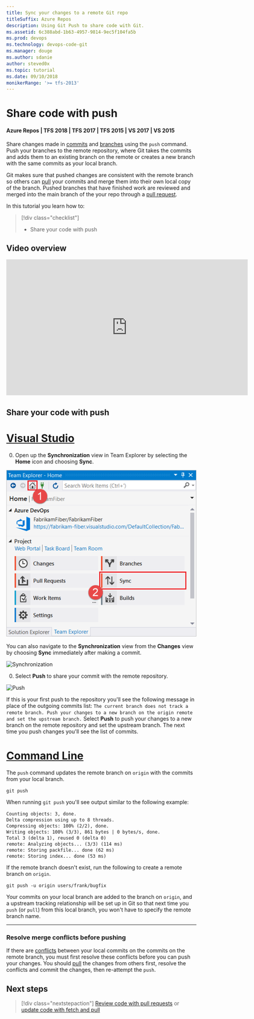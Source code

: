 ```yaml
---
title: Sync your changes to a remote Git repo
titleSuffix: Azure Repos
description: Using Git Push to share code with Git.
ms.assetid: 6c388abd-1b63-4957-9814-9ec5f104fa5b
ms.prod: devops
ms.technology: devops-code-git 
ms.manager: douge
ms.author: sdanie
author: steved0x
ms.topic: tutorial
ms.date: 09/10/2018
monikerRange: '>= tfs-2013'
---
```


# Share code with push

#### Azure Repos | TFS 2018 | TFS 2017 | TFS 2015 | VS 2017 | VS 2015

Share changes made in [commits](commits.md) and [branches](branches.md) using the `push` command. 
Push your branches to the remote repository, where Git takes the commits and adds them to an existing branch on the remote or creates a new branch with the same commits as your local branch.

Git makes sure that pushed changes are consistent with the remote branch so others can [pull](pulling.md) your commits and merge them into their own local copy of the branch. 
Pushed branches that have finished work are reviewed and merged into the main branch of the your repo through a [pull request](pullrequest.md).

In this tutorial you learn how to:

> [!div class="checklist"]
> * Share your code with push

## Video overview
   
<iframe src="https://channel9.msdn.com/series/Team-Services-Git-Tutorial/Git-Tutorial-Push/player" width="640" height="360" allowFullScreen frameBorder="0"></iframe>

<a name="share-your-code-with-push"></a>

## Share your code with push

# [Visual Studio](#tab/visual-studio)

0. Open up the **Synchronization** view in Team Explorer by selecting the **Home** icon and choosing **Sync**. 

  ![Synchronization](_img/gitquickstart-vs2017/sync.png)

  You can also navigate to the **Synchronization** view from the **Changes** view by choosing **Sync** immediately after making a commit.

  ![Synchronization](_img/gitquickstart-vs2017/commit-created-locally.png)

0. Select **Push** to share your commit with the remote repository.

  ![Push](_img/gitquickstart-vs2017/push-to-origin.png)

  If this is your first push to the repository you'll see the following message in place of the outgoing commits list: `The current branch does not track a remote branch. Push your changes to a new branch on the origin remote and set the upstream branch.` Select **Push** to push your changes to a new branch on the remote repository and set the upstream branch. The next time you push changes you'll see the list of commits.

# [Command Line](#tab/command-line)

The `push` command updates the remote branch on `origin` with the commits from your local branch.

```
git push
```

When running `git push` you'll see output similar to the following example:

```
Counting objects: 3, done.
Delta compression using up to 8 threads.
Compressing objects: 100% (2/2), done.
Writing objects: 100% (3/3), 861 bytes | 0 bytes/s, done.
Total 3 (delta 1), reused 0 (delta 0)
remote: Analyzing objects... (3/3) (114 ms)
remote: Storing packfile... done (62 ms)
remote: Storing index... done (53 ms)
```

If the remote branch doesn't exist, run the following to create a remote branch on `origin`.

```
git push -u origin users/frank/bugfix
```

Your commits on your local branch are added to the branch on `origin`, and a upstream tracking relationship will be set up in
Git so that next time you `push` (or `pull`) from this local branch, you won't have to specify the remote branch name.

---

### Resolve merge conflicts before pushing   

If there are [conflicts](merging.md) between your local commits on the commits on the remote branch, you must first resolve these conflicts before you can push your changes. 
You should [pull](pulling.md) the changes from others first, resolve the conflicts and commit the changes, then re-attempt the `push`.

## Next steps

> [!div class="nextstepaction"]
> [Review code with pull requests](pullrequest.md) or [update code with fetch and pull](pulling.md)

